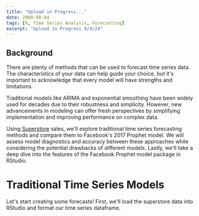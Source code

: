 ```yaml
---
title: "Upload in Progress..."
date: 2000-08-04
tags: [R, Time Series Analysis, Forecasting]
excerpt: "Upload in Progress 8/4/24"
---
```


## Background
There are plenty of methods that can be used to forecast time series data. The characteristics of your data can help guide your choice, but it's important to acknowledge that every model will have strengths and limitations.

Traditional models like ARIMA and exponential smoothing have been widely used for decades due to their robustness and simplicity. However, new advancements in modeling can offer fresh perspectives by simplifying implementation and improving performance on complex data.

Using [Superstore](https://www.kaggle.com/datasets/vivek468/superstore-dataset-final) sales, we'll explore traditional time series forecasting methods and compare them to Facebook's 2017 Prophet model. We will assess model diagnostics and accuracy between these approaches while considering the potential drawbacks of different models. Lastly, we'll take a deep dive into the features of the Facebook Prophet model package in RStudio.

# Traditional Time Series Models
Let's start creating some forecasts! First, we'll load the superstore data into RStudio and format our time series dataframe.

```R

```

